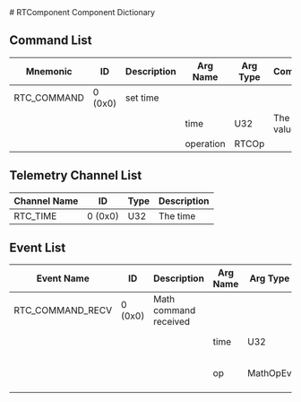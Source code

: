 <title>RTComponent Component Dictionary</title>
# RTComponent Component Dictionary


## Command List

|Mnemonic|ID|Description|Arg Name|Arg Type|Comment
|---|---|---|---|---|---|
|RTC_COMMAND|0 (0x0)|set time| | |
| | | |time|U32|The first value|
| | | |operation|RTCOp||

## Telemetry Channel List

|Channel Name|ID|Type|Description|
|---|---|---|---|
|RTC_TIME|0 (0x0)|U32|The time|

## Event List

|Event Name|ID|Description|Arg Name|Arg Type|Arg Size|Description
|---|---|---|---|---|---|---|
|RTC_COMMAND_RECV|0 (0x0)|Math command received| | | | |
| | | |time|U32||The val1 argument|
| | | |op|MathOpEv||The requested operation|
